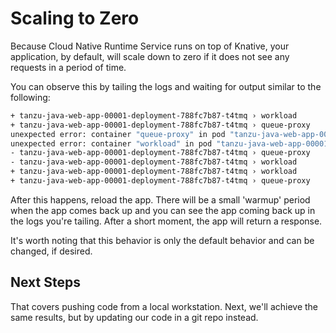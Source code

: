 # Scaling to Zero
Because Cloud Native Runtime Service runs on top of Knative, your application, by default, will scale down to zero if it does not see any requests in a period of time. 

You can observe this by tailing the logs and waiting for output similar to the following:

```sh
+ tanzu-java-web-app-00001-deployment-788fc7b87-t4tmq › workload
+ tanzu-java-web-app-00001-deployment-788fc7b87-t4tmq › queue-proxy
unexpected error: container "queue-proxy" in pod "tanzu-java-web-app-00001-deployment-788fc7b87-t4tmq" is waiting to start: ContainerCreating
unexpected error: container "workload" in pod "tanzu-java-web-app-00001-deployment-788fc7b87-t4tmq" is waiting to start: ContainerCreating
- tanzu-java-web-app-00001-deployment-788fc7b87-t4tmq › queue-proxy
- tanzu-java-web-app-00001-deployment-788fc7b87-t4tmq › workload
+ tanzu-java-web-app-00001-deployment-788fc7b87-t4tmq › workload
+ tanzu-java-web-app-00001-deployment-788fc7b87-t4tmq › queue-proxy
```

After this happens, reload the app. There will be a small 'warmup' period when the app comes back up and you can see the app coming back up in the logs you're tailing. After a short moment, the app will return a response. 

It's worth noting that this behavior is only the default behavior and can be changed, if desired.


## Next Steps
That covers pushing code from a local workstation. Next, we'll achieve the same results, but by updating our code in a git repo instead.
